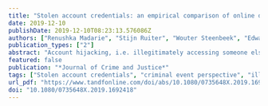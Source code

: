 ```yaml
---
title: "Stolen account credentials: an empirical comparison of online dissemination on different platforms"
date: 2019-12-10
publishDate: 2019-12-10T08:23:13.576086Z
authors: ["Renushka Madarie", "Stijn Ruiter", "Wouter Steenbeek", "Edward Kleemans"]
publication_types: ["2"]
abstract: "Account hijacking, i.e. illegitimately accessing someone else’s personal online account, is on the rise and affects not only financial accounts, but the full spectrum of online accounts. To gain more insight in the illicit act of online dissemination of stolen account credentials, we systematically examined how such credentials were offered on three different types of online platforms where stolen credentials were disseminated and how offers varied by platform. We used web scrapes of these platforms for our comparative analyses. Our results demonstrate variation by platform in the type of information on accounts and account holders offered, the average asking price for credentials, and rules and services following a transaction. We conclude with policy implications and suggestions for future research based on the criminal event perspective."
featured: false
publication: "*Journal of Crime and Justice*"
tags: ["Stolen account credentials", "criminal event perspective", "illicit online markets", "web scrapes"]
url_pdf: "https://www.tandfonline.com/doi/abs/10.1080/0735648X.2019.1692418"
doi: "10.1080/0735648X.2019.1692418"
---
```


